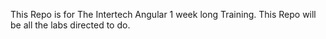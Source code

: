 This Repo is for The Intertech Angular 1 week long Training.
This Repo will be all the labs directed to do. 